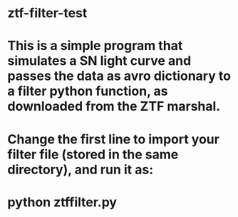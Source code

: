 # ztf-filter-test

# This is a simple program that simulates a SN light curve and passes the data as avro dictionary to a filter python function, as downloaded from the ZTF marshal.

# Change the first line to import your filter file (stored in the same directory), and run it as:
#  python ztffilter.py
